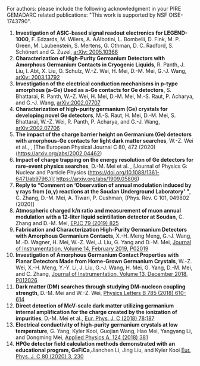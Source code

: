 For authors: please include the following acknowledgment in your PIRE GEMADARC related publications: "This work is supported by NSF OISE-1743790".

1. **Investigation of ASIC-based signal readout electronics for LEGEND-1000**, F. Edzards, M. Wilers, A. AAlbotini, L. Bombelli, D. Fink, M. P. Green, M. Laubenstein, S. Mertens, G. Othman, D. C. Radford, S. Schönert and G. Zuzel, [arXiv: 2005.10366](https://export.arxiv.org/abs/2005.10366)
1. **Characterization of High-Purity Germanium Detectors with Amorphous Germanium Contacts in Cryogenic Liquids**, R. Panth, J. Liu, I. Abt, X. Liu, O. Schulz, W.-Z. Wei, H. Mei, D.-M. Mei, G.-J. Wang, [arXiv: 2003.13792](https://export.arxiv.org/abs/2003.13792)
1. **Investigation of the electrical conduction mechanisms in p-type amorphous (a-Ge) Used as a-Ge contacts for Ge detectors**, S. Bhattarai, R. Panth, W.-Z. Wei, H. Mei, D.-M. Mei, M.-S. Raut, P. Acharya, and G.-J. Wang, [arXiv:2002.07707](https://arxiv.org/abs/2002.07707)
1. **Characterization of high-purity germanium (Ge) crystals for developing novel Ge detectors**, M.-S. Raut, H. Mei, D.-M. Mei, S. Bhattarai, W.-Z. Wei, R. Panth, P. Acharya, and G.-J. Wang, [arXiv:2002.07706](https://arxiv.org/abs/2002.07706)
1. **The impact of the charge barrier height on Germanium (Ge) detectors with amorphous-Ge contacts for light dark matter searches**, W.-Z. Wei et al., , [The European Physical Journal C 80, 472 (2020) (https://arxiv.org/abs/2002.04462)
1. **Impact of charge trapping on the energy resolution of Ge detectors for rare-event physics searches**, D.-M. Mei et al. , [Journal of Physics G: Nuclear and Particle Physics (https://doi.org/10.1088/1361-6471/ab9796.)]( https://arxiv.org/abs/1909.05806)
1. **Reply to “Comment on ‘Observation of annual modulation induced by γ rays from (α,γ) reactions at the Soudan Underground Laboratory' ”**, C. Zhang, D.-M. Mei, A. Tiwari, P. Cushman, [Phys. Rev. C 101, 049802 (2020)]
1. **Atmospheric charged k/π ratio and measurement of muon annual modulation with a 12-liter liquid scintillation detector at Soudan**, C. Zhang and D.-M. Mei, [EPJC 79 (2019) 825](https://link.springer.com/article/10.1140/epjc/s10052-019-7344-9)
1. **Fabrication and Characterization High-Purity Germanium Detectors with Amorphous Germanium Contacts**, X.-H. Meng Meng, G.-J. Wang, M.-D. Wagner, H. Mei, W.-Z. Wei, J. Liu, G. Yang and D.-M. Mei, [Journal of Instrumentation, Volume 14, February 2019, P02019](https://iopscience.iop.org/article/10.1088/1748-0221/14/02/P02019)
1. **Investigation of Amorphous Germanium Contact Properties with Planar Detectors Made from Home-Grown Germanium Crystals**, W.-Z. Wei, X.-H. Meng, Y.-Y. Li, J. Liu, G.-J. Wang, H. Mei, G. Yang, D.-M. Mei, and C. Zhang, [Journal of Instrumentation, Volume 13, December 2018, P012026](https://iopscience.iop.org/article/10.1088/1748-0221/13/12/P12026)
1. **Dark matter (DM) searches through studying DM-nucleon coupling strength**, D.-M. Mei and W.-Z. Wei, [Physics Letters B 785 (2018) 610-614](https://www.sciencedirect.com/science/article/pii/S0370269318307275)
1. **Direct detection of MeV-scale dark matter utilizing germanium internal amplification for the charge created by the ionization of impurities**, D.-M. Mei et al., [Eur. Phys. J. C (2018) 78:187](https://link.springer.com/article/10.1140/epjc/s10052-018-5653-z)
1. **Electrical conductivity of high-purity germanium crystals at low temperature**, G. Yang, Kyler Kooi, Guojian Wang, Hao Mei, Yangyang Li, and Dongming Mei, [Applied Physics A, 124 (2018) 381](https://link.springer.com/article/10.1007/s00339-018-1803-2)
1. **HPGe detector field calculation methods demonstrated with an educational program, GeFiCa**,Jianchen Li, Jing Liu, and Kyler Kooi [Eur. Phys. J. C 80 (2020) 3, 230](https://arxiv.org/abs/2001.02762)
